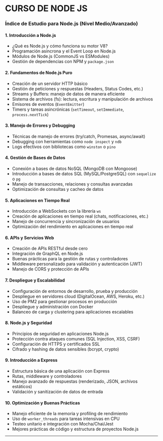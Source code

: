 # CURSO DE NODE JS

### Índice de Estudio para Node.js (Nivel Medio/Avanzado)

#### 1. **Introducción a Node.js**

- ¿Qué es Node.js y cómo funciona su motor V8?
- Programación asíncrona y el Event Loop en Node.js
- Módulos de Node.js (CommonJS vs ESModules)
- Gestión de dependencias con NPM y `package.json`

#### 2. **Fundamentos de Node.js Puro**

- Creación de un servidor HTTP básico
- Gestión de peticiones y respuestas (Headers, Status Codes, etc.)
- Streams y Buffers: manejo de datos de manera eficiente
- Sistema de archivos (fs): lectura, escritura y manipulación de archivos
- Emisores de eventos (`EventEmitter`)
- Timers y tareas asincrónicas (`setTimeout`, `setImmediate`, `process.nextTick`)

#### 3. **Manejo de Errores y Debugging**

- Técnicas de manejo de errores (try/catch, Promesas, async/await)
- Debugging con herramientas como `node inspect` y `ndb`
- Logs efectivos con bibliotecas como `winston` o `pino`

#### 4. **Gestión de Bases de Datos**

- Conexión a bases de datos NoSQL (MongoDB con Mongoose)
- Introducción a bases de datos SQL (MySQL/PostgreSQL) con `sequelize` o `pg`
- Manejo de transacciones, relaciones y consultas avanzadas
- Optimización de consultas y cacheo de datos

#### 5. **Aplicaciones en Tiempo Real**

- Introducción a WebSockets con la librería `ws`
- Creación de aplicaciones en tiempo real (chats, notificaciones, etc.)
- Manejo de concurrencia y sincronización de usuarios
- Optimización del rendimiento en aplicaciones en tiempo real

#### 6. **APIs y Servicios Web**

- Creación de APIs RESTful desde cero
- Integración de GraphQL en Node.js
- Buenas prácticas para la gestión de rutas y controladores
- Middleware personalizado para validación y autenticación (JWT)
- Manejo de CORS y protección de APIs

#### 7. **Despliegue y Escalabilidad**

- Configuración de entornos de desarrollo, prueba y producción
- Despliegue en servidores cloud (DigitalOcean, AWS, Heroku, etc.)
- Uso de PM2 para gestionar procesos en producción
- Despliegue y administración con Docker
- Balanceo de carga y clustering para aplicaciones escalables

#### 8. **Node.js y Seguridad**

- Principios de seguridad en aplicaciones Node.js
- Protección contra ataques comunes (SQL Injection, XSS, CSRF)
- Configuración de HTTPS y certificados SSL
- Cifrado y hashing de datos sensibles (bcrypt, crypto)

#### 9. **Introducción a Express**

- Estructura básica de una aplicación con Express
- Rutas, middleware y controladores
- Manejo avanzado de respuestas (renderizado, JSON, archivos estáticos)
- Validación y sanitización de datos de entrada

#### 10. **Optimización y Buenas Prácticas**

- Manejo eficiente de la memoria y profiling de rendimiento
- Uso de `worker_threads` para tareas intensivas en CPU
- Testeo unitario e integración con Mocha/Chai/Jest
- Mejores prácticas de código y estructura de proyectos Node.js

---
